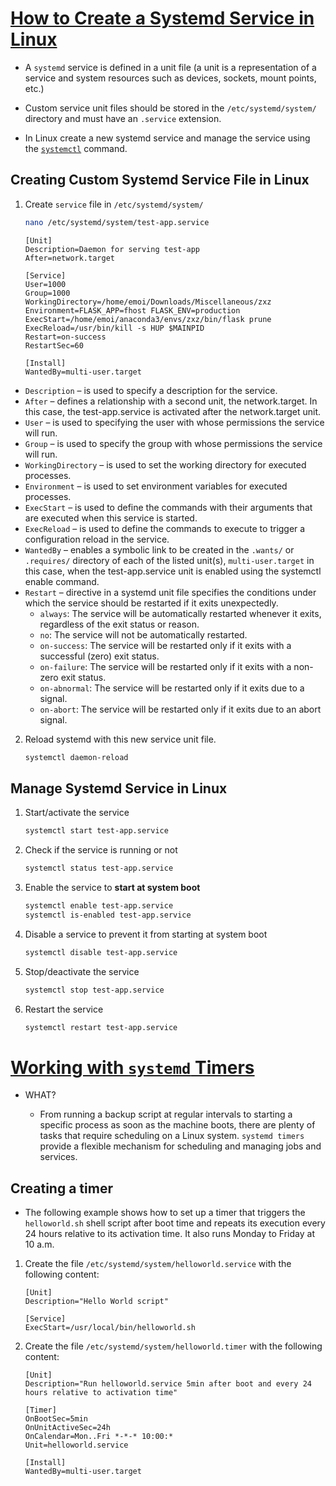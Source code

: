 # [How to Create a Systemd Service in Linux](https://www.tecmint.com/create-systemd-service-linux/)

- A `systemd` service is defined in a unit file (a unit is a representation of a service and system resources such as devices, sockets, mount points, etc.)

- Custom service unit files should be stored in the `/etc/systemd/system/` directory and must have an `.service` extension.

- In Linux create a new systemd service and manage the service using the [`systemctl`](https://www.tecmint.com/manage-services-using-systemd-and-systemctl-in-linux/) command.

## Creating Custom Systemd Service File in Linux

1. Create `service` file in `/etc/systemd/system/`

   ```bash
   nano /etc/systemd/system/test-app.service
   ```

   ```service
   [Unit]
   Description=Daemon for serving test-app
   After=network.target

   [Service]
   User=1000
   Group=1000
   WorkingDirectory=/home/emoi/Downloads/Miscellaneous/zxz
   Environment=FLASK_APP=fhost FLASK_ENV=production
   ExecStart=/home/emoi/anaconda3/envs/zxz/bin/flask prune
   ExecReload=/usr/bin/kill -s HUP $MAINPID
   Restart=on-success
   RestartSec=60

   [Install]
   WantedBy=multi-user.target
   ```

  - `Description` – is used to specify a description for the service.
  - `After` – defines a relationship with a second unit, the network.target. In this case, the test-app.service is activated after the network.target unit.
  - `User` – is used to specifying the user with whose permissions the service will run.
  - `Group` – is used to specify the group with whose permissions the service will run.
  - `WorkingDirectory` – is used to set the working directory for executed processes.
  - `Environment` – is used to set environment variables for executed processes.
  - `ExecStart` – is used to define the commands with their arguments that are executed when this service is started.
  - `ExecReload` – is used to define the commands to execute to trigger a configuration reload in the service.
  - `WantedBy` – enables a symbolic link to be created in the `.wants/` or `.requires/` directory of each of the listed unit(s), `multi-user.target` in this case, when the test-app.service unit is enabled using the systemctl enable command.
  - `Restart` – directive in a systemd unit file specifies the conditions under which the service should be restarted if it exits unexpectedly.
    - `always`: The service will be automatically restarted whenever it exits, regardless of the exit status or reason.
    - `no`: The service will not be automatically restarted.
    - `on-success`: The service will be restarted only if it exits with a successful (zero) exit status.
    - `on-failure`: The service will be restarted only if it exits with a non-zero exit status.
    - `on-abnormal`: The service will be restarted only if it exits due to a signal.
    - `on-abort`: The service will be restarted only if it exits due to an abort signal.

2. Reload systemd with this new service unit file.

   ```bash
   systemctl daemon-reload
   ```

## Manage Systemd Service in Linux

1. Start/activate the service

   ```bash
   systemctl start test-app.service
   ```

2. Check if the service is running or not

   ```bash
   systemctl status test-app.service
   ```

3. Enable the service to **start at system boot**

   ```bash
   systemctl enable test-app.service
   systemctl is-enabled test-app.service
   ```

4. Disable a service to prevent it from starting at system boot

   ```bash
   systemctl disable test-app.service
   ```

5. Stop/deactivate the service

   ```bash
   systemctl stop test-app.service
   ```

6. Restart the service

   ```bash
   systemctl restart test-app.service
   ```

# [Working with `systemd` Timers](https://documentation.suse.com/smart/systems-management/html/systemd-working-with-timers/index.html)

- WHAT?
    
  - From running a backup script at regular intervals to starting a specific process as soon as the machine boots, there are plenty of tasks that require scheduling on a Linux system. `systemd timers` provide a flexible mechanism for scheduling and managing jobs and services.

## Creating a timer

- The following example shows how to set up a timer that triggers the `helloworld.sh` shell script after boot time and repeats its execution every 24 hours relative to its activation time. It also runs Monday to Friday at 10 a.m.

1. Create the file `/etc/systemd/system/helloworld.service` with the following content:

   ```
   [Unit]
   Description="Hello World script"

   [Service]
   ExecStart=/usr/local/bin/helloworld.sh
   ```

2. Create the file `/etc/systemd/system/helloworld.timer` with the following content:

   ```
   [Unit]
   Description="Run helloworld.service 5min after boot and every 24 hours relative to activation time"

   [Timer]
   OnBootSec=5min
   OnUnitActiveSec=24h
   OnCalendar=Mon..Fri *-*-* 10:00:*
   Unit=helloworld.service

   [Install]
   WantedBy=multi-user.target
   ```
